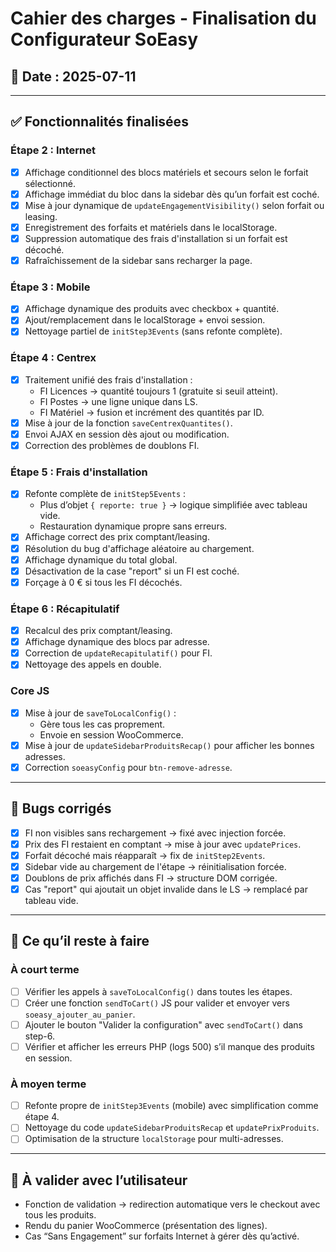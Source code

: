 # Cahier des charges - Finalisation du Configurateur SoEasy

## 📅 Date : 2025-07-11

---

## ✅ Fonctionnalités finalisées

### Étape 2 : Internet
- [x] Affichage conditionnel des blocs matériels et secours selon le forfait sélectionné.
- [x] Affichage immédiat du bloc dans la sidebar dès qu’un forfait est coché.
- [x] Mise à jour dynamique de `updateEngagementVisibility()` selon forfait ou leasing.
- [x] Enregistrement des forfaits et matériels dans le localStorage.
- [x] Suppression automatique des frais d'installation si un forfait est décoché.
- [x] Rafraîchissement de la sidebar sans recharger la page.

### Étape 3 : Mobile
- [x] Affichage dynamique des produits avec checkbox + quantité.
- [x] Ajout/remplacement dans le localStorage + envoi session.
- [x] Nettoyage partiel de `initStep3Events` (sans refonte complète).

### Étape 4 : Centrex
- [x] Traitement unifié des frais d'installation :
  - FI Licences → quantité toujours 1 (gratuite si seuil atteint).
  - FI Postes → une ligne unique dans LS.
  - FI Matériel → fusion et incrément des quantités par ID.
- [x] Mise à jour de la fonction `saveCentrexQuantites()`.
- [x] Envoi AJAX en session dès ajout ou modification.
- [x] Correction des problèmes de doublons FI.

### Étape 5 : Frais d'installation
- [x] Refonte complète de `initStep5Events` :
  - Plus d’objet `{ reporte: true }` → logique simplifiée avec tableau vide.
  - Restauration dynamique propre sans erreurs.
- [x] Affichage correct des prix comptant/leasing.
- [x] Résolution du bug d'affichage aléatoire au chargement.
- [x] Affichage dynamique du total global.
- [x] Désactivation de la case "report" si un FI est coché.
- [x] Forçage à 0 € si tous les FI décochés.

### Étape 6 : Récapitulatif
- [x] Recalcul des prix comptant/leasing.
- [x] Affichage dynamique des blocs par adresse.
- [x] Correction de `updateRecapitulatif()` pour FI.
- [x] Nettoyage des appels en double.

### Core JS
- [x] Mise à jour de `saveToLocalConfig()` :
  - Gère tous les cas proprement.
  - Envoie en session WooCommerce.
- [x] Mise à jour de `updateSidebarProduitsRecap()` pour afficher les bonnes adresses.
- [x] Correction `soeasyConfig` pour `btn-remove-adresse`.

---

## 🐞 Bugs corrigés

- [x] FI non visibles sans rechargement → fixé avec injection forcée.
- [x] Prix des FI restaient en comptant → mise à jour avec `updatePrices`.
- [x] Forfait décoché mais réapparaît → fix de `initStep2Events`.
- [x] Sidebar vide au chargement de l'étape → réinitialisation forcée.
- [x] Doublons de prix affichés dans FI → structure DOM corrigée.
- [x] Cas "report" qui ajoutait un objet invalide dans le LS → remplacé par tableau vide.

---

## 🚧 Ce qu’il reste à faire

### À court terme
- [ ] Vérifier les appels à `saveToLocalConfig()` dans toutes les étapes.
- [ ] Créer une fonction `sendToCart()` JS pour valider et envoyer vers `soeasy_ajouter_au_panier`.
- [ ] Ajouter le bouton "Valider la configuration" avec `sendToCart()` dans step-6.
- [ ] Vérifier et afficher les erreurs PHP (logs 500) s’il manque des produits en session.

### À moyen terme
- [ ] Refonte propre de `initStep3Events` (mobile) avec simplification comme étape 4.
- [ ] Nettoyage du code `updateSidebarProduitsRecap` et `updatePrixProduits`.
- [ ] Optimisation de la structure `localStorage` pour multi-adresses.

---

## 🧩 À valider avec l’utilisateur
- Fonction de validation → redirection automatique vers le checkout avec tous les produits.
- Rendu du panier WooCommerce (présentation des lignes).
- Cas “Sans Engagement” sur forfaits Internet à gérer dès qu’activé.
